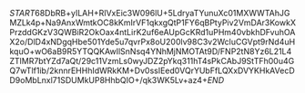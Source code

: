 $START$68DbRB+yILAH+RIVxEic3W096lU+5LdryaTYunuXc01MXWWTAhJGMZLk4p+Na9AnxWmtkOC8kKmIrVF1qkxgQtP1FY6qBPtyPiv2VmDAr3KowkXPrzddGKzV3QWBiR2OkOax4ntLirK2uf6eAUpGcKRd1uPHm40vbkhDFvuhOAX2o/DlD4xNDgqHbe501Yde5u7qvrPx8oU200lv98C3v2WcluCGVpt9rNd4uHkquO+wO6aB9R5YTQQKAwIlSnNsq4YNhMjNMOTAt9D/FNP2tN8Yz6L21L4ZTlMR7btYZd7aQt/29c11VzmLs0wyJDZ2pYkq311hT4sPkCAbJ9StTFh00u4GQ7wTlf1ib/2knnrEHHhIdWRkKM+Dv0ssIEed0VQrYUbFfLQXxDVYKHkAVecDD9oMbLnxl71SDUMkUP8HhbQIO+/qk3WK5Lv+az4+$END$